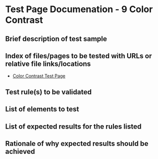 # Test Page Documenation - 9 Color Contrast
## Brief description of test sample

## Index of files/pages to be tested with URLs or relative file links/locations
* [Color Contrast Test Page](color_contrast_testpage.html)

## Test rule(s) to be validated

## List of elements to test

## List of expected results for the rules listed

## Rationale of why expected results should be achieved
